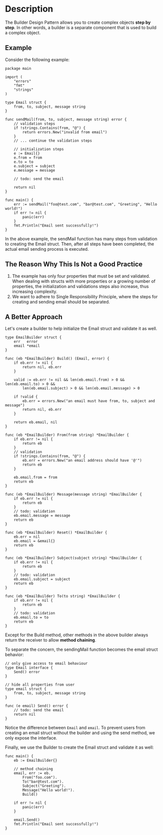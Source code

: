# Description

The Builder Design Pattern allows you to create complex objects **step by step**. In other words, a builder is a separate component that is used to build a complex object.

## Example

Consider the following example:

```
package main

import (
	"errors"
	"fmt"
	"strings"
)

type Email struct {
	from, to, subject, message string
}

func sendMail(from, to, subject, message string) error {
	// validation steps
	if !strings.Contains(from, "@") {
		return errors.New("invalid from email")
	}
	// ... continue the validation steps

	// initialization steps
	e := Email{}
	e.from = from
	e.to = to
	e.subject = subject
	e.message = message

	// todo: send the email

	return nil
}

func main() {
	err := sendMail("foo@test.com", "bar@test.com", "Greeting", "Hello world!")
	if err != nil {
		panic(err)
	}
	fmt.Println("Email sent successfully!")
}
```

In the above example, the sendMail function has many steps from validation to creating the Email struct. Then, after all steps have been completed, the actual email sending process is executed.

## The Reason Why This Is Not a Good Practice

1. The example has only four properties that must be set and validated. When dealing with structs with more properties or a growing number of properties, the initialization and validations steps also increase, thus increasing complexity.
1. We want to adhere to Single Responsibility Principle, where the steps for creating and sending email should be separated.

## A Better Approach

Let's create a builder to help initialize the Email struct and validate it as well.

```
type EmailBuilder struct {
	err   error
	email *email
}

func (eb *EmailBuilder) Build() (Email, error) {
	if eb.err != nil {
		return nil, eb.err
	}

	valid := eb.err != nil && len(eb.email.from) > 0 && len(eb.email.to) > 0 &&
		len(eb.email.subject) > 0 && len(eb.email.message) > 0

	if !valid {
		eb.err = errors.New("an email must have from, to, subject and message")
		return nil, eb.err
	}

	return eb.email, nil
}

func (eb *EmailBuilder) From(from string) *EmailBuilder {
	if eb.err != nil {
		return eb
	}
	// validation
	if !strings.Contains(from, "@") {
		eb.err = errors.New("an email address should have '@'")
		return eb
	}

	eb.email.from = from
	return eb
}

func (eb *EmailBuilder) Message(message string) *EmailBuilder {
	if eb.err != nil {
		return eb
	}
	// todo: validation
	eb.email.message = message
	return eb
}

func (eb *EmailBuilder) Reset() *EmailBuilder {
	eb.err = nil
	eb.email = &email{}
	return eb
}

func (eb *EmailBuilder) Subject(subject string) *EmailBuilder {
	if eb.err != nil {
		return eb
	}
	// todo: validation
	eb.email.subject = subject
	return eb
}

func (eb *EmailBuilder) To(to string) *EmailBuilder {
	if eb.err != nil {
		return eb
	}
	// todo: validation
	eb.email.to = to
	return eb
}
```

Except for the Build method, other methods in the above builder always return the receiver to allow **method chaining**.

To separate the concern, the sendingMail function becomes the email struct behavior:

```
// only give access to email behaviour
type Email interface {
	Send() error
}

// hide all properties from user
type email struct {
	from, to, subject, message string
}

func (e email) Send() error {
	// todo: send the email
	return nil
}
```

Notice the difference between `Email` and `email`. To prevent users from creating an email struct without the builder and using the send method, we only expose the interface.

Finally, we use the Builder to create the Email struct and validate it as well:

```
func main() {
	eb := EmailBuilder{}

	// method chaining
	email, err := eb.
		From("foo.com").
		To("bar@test.com").
		Subject("Greeting").
		Message("Hello world!").
		Build()

	if err != nil {
		panic(err)
	}

	email.Send()
	fmt.Println("Email sent successfully!")
}
```

